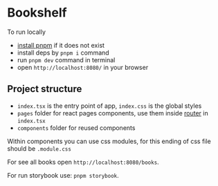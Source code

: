 # Bookshelf

To run locally

- [install pnpm](https://pnpm.io/installation) if it does not exist
- install deps by `pnpm i` command
- run `pnpm dev` command in terminal
- open `http://localhost:8080/` in your browser

## Project structure

- `index.tsx` is the entry point of app, `index.css` is the global styles
- `pages` folder for react pages components, use them inside [router](https://reactrouter.com/en/main) in `index.tsx`
- `components` folder for reused components

Within components you can use css modules, for this ending of css file should be `.module.css`

For see all books open `http://localhost:8080/books`.

For run storybook use: `pnpm storybook`.
